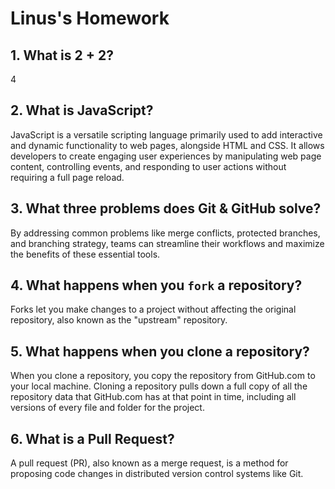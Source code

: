 # Linus's Homework

## 1. What is 2 + 2?

4

## 2. What is JavaScript?

JavaScript is a versatile scripting language primarily used to add interactive and dynamic functionality to web pages, alongside HTML and CSS. It allows developers to create engaging user experiences by manipulating web page content, controlling events, and responding to user actions without requiring a full page reload. 

## 3. What three problems does Git & GitHub solve?

By addressing common problems like merge conflicts, protected branches, and branching strategy, teams can streamline their workflows and maximize the benefits of these essential tools.

## 4. What happens when you `fork` a repository?

Forks let you make changes to a project without affecting the original repository, also known as the "upstream" repository.

## 5. What happens when you clone a repository?

When you clone a repository, you copy the repository from GitHub.com to your local machine. Cloning a repository pulls down a full copy of all the repository data that GitHub.com has at that point in time, including all versions of every file and folder for the project.

## 6. What is a Pull Request?

A pull request (PR), also known as a merge request, is a method for proposing code changes in distributed version control systems like Git.